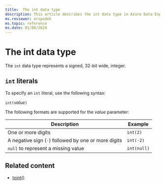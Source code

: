 ```yaml
---
title:  The int data type
description: This article describes the int data type in Azure Data Explorer.
ms.reviewer: orspodek
ms.topic: reference
ms.date: 01/08/2024
---
```

# The int data type

The `int` data type represents a signed, 32-bit wide, integer.

## `int` literals

To specify an `int` literal, use the following syntax:

`int(`*value*`)`

The following formats are supported for the *value* parameter:

|Description|Example|
|--|--|
|One or more digits|`int(2)`|
|A negative sign (`-`) followed by one or more digits|`int(-2)`|
|`null` to represent a missing value|`int(null)`|

## Related content

* [toint()](../../query/tointfunction.md)
